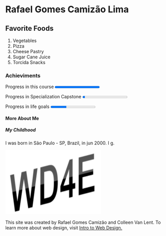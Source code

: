 <!DOCTYPE html>
<html>
<head>

</head>
<body>

<h1>Rafael Gomes Camizão Lima</h1>

<section><b><h2>Favorite Foods</h2></b>
<ol>
<li>Vegetables</li>
<li>Pizza</li>
<li>Cheese Pastry</li>
<li>Sugar Cane Juice</li>
<li>Torcida Snacks</li>
</ol></section>
<section><h3>Achieviments</h3>
  <p>Progress in this course  <progress value="100" max="100"></p>
  <p>Progress in Specialization Capstone  <progress value="5" max="100"></p>
  <p>Progress in life goals  <progress value="35" max="100"></p>
</section>
<section><h4>More About Me</h4> 
<h5>My Childhood</h5>
<p>I was born in São Paulo - SP, Brazil, in jun 2000. I g.</p></section>

<footer>
<img src="newlogo.png" alt="New Logo" width="300" height="200">
<p>This site was created by Rafael Gomes Camizão and Colleen Van Lent. To learn more about web design, visit <a href=https://www.coursera.org/courses>Intro to Web Design.</a></p>
</footer>
  
</body>
</html>

